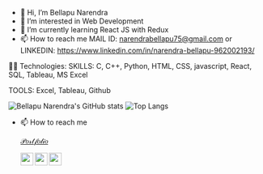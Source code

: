 - 👋 Hi, I’m Bellapu Narendra
- 👀 I’m interested in Web Development
- 🌱 I’m currently learning React JS with Redux
- 📫 How to reach me MAIL ID: narendrabellapu75@gmail.com or LINKEDIN: https://www.linkedin.com/in/narendra-bellapu-962002193/

👨‍💻 Technologies:
 SKILLS: C, C++, Python, HTML, CSS, javascript, React, SQL, Tableau, MS Excel
 
 TOOLS: Excel, Tableau, Github



 
 ![Bellapu Narendra's GitHub stats](https://github-readme-stats.vercel.app/api?username=narendra11902977&theme=chartreuse-dark) ![Top Langs](https://github-readme-stats.vercel.app/api/top-langs/?username=narendra11902977&layout=compact&theme=chartreuse-dark)


 
  


- 📫 How to reach me 

  [𝒫𝑜𝓇𝓉𝒻𝑜𝓁𝒾𝑜](https://padalakiran.wixsite.com/kiran-portfolio)

  [<img align="left" width="25" height="25" src="https://upload.wikimedia.org/wikipedia/commons/thumb/c/ca/LinkedIn_logo_initials.png/768px-LinkedIn_logo_initials.png">](https://www.linkedin.com/in/padala-kiran-kumar-08ba71192/)
  [<img align="left" width="25" height="25" src="https://upload.wikimedia.org/wikipedia/commons/thumb/6/6b/WhatsApp.svg/2044px-WhatsApp.svg.png">](https://wa.me/917995141415)
  [<img align="left" width="25" height="25" src="https://upload.wikimedia.org/wikipedia/commons/thumb/e/e7/Instagram_logo_2016.svg/768px-Instagram_logo_2016.svg.png">](https://www.instagram.com/padala_kiran_kumar/)
 <br/>
 

 
 
 
<!---
padalakiran/padalakiran is a ✨ special ✨ repository because its `README.md` (this file) appears on your GitHub profile.
You can click the Preview link to take a look at your changes.
--->
